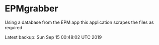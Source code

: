 # EPMgrabber
Using a database from the EPM app this application scrapes the files as required


Latest backup: Sun Sep 15 00:48:02 UTC 2019
